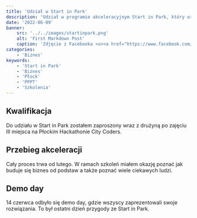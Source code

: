```yaml
---
title: 'Udział w Start in Park'
description: 'Udział w programie akceleracyjnym Start in Park, który organizuje Płocki Park Przemyslowo Technologiczny'
date: '2022-06-09'
banner:
    src: '../../images/startinpark.png'
    alt: 'First Markdown Post'
    caption: 'Zdjęcie z Facebooka <u><a href="https://www.facebook.com/Program-Akceleracyjny-PPP-T-SA-102668344650364">Start in Park</a></u>'
categories:
    - 'Biznes'
keywords:
    - 'Start in Park'
    - 'Biznes'
    - 'Płock'
    - 'PPPT'
    - 'Szkolenia'
---
```


## Kwalifikacja

Do udziału w Start in Park zostałem zaproszony wraz z drużyną po zajęciu III miejsca na Płockim Hackathonie City Coders.

## Przebieg akceleracji

Cały proces trwa od lutego. W ramach szkoleń miałem okazję poznać jak buduje się biznes od podstaw a także poznać wiele ciekawych ludzi.

## Demo day

14 czerwca odbyło się demo day, gdzie wszyscy zaprezentowali swoje rozwiązania. To był ostatni dzień przygody ze Start in Park.